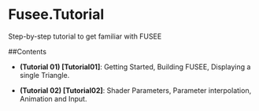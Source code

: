 # Fusee.Tutorial
Step-by-step tutorial to get familiar with FUSEE

##Contents

 - **(Tutorial 01) [Tutorial01]**: Getting Started, Building FUSEE, Displaying a single Triangle.
 
 - **(Tutorial 02) [Tutorial02]**: Shader Parameters, Parameter interpolation, Animation and Input.
 
 
 

